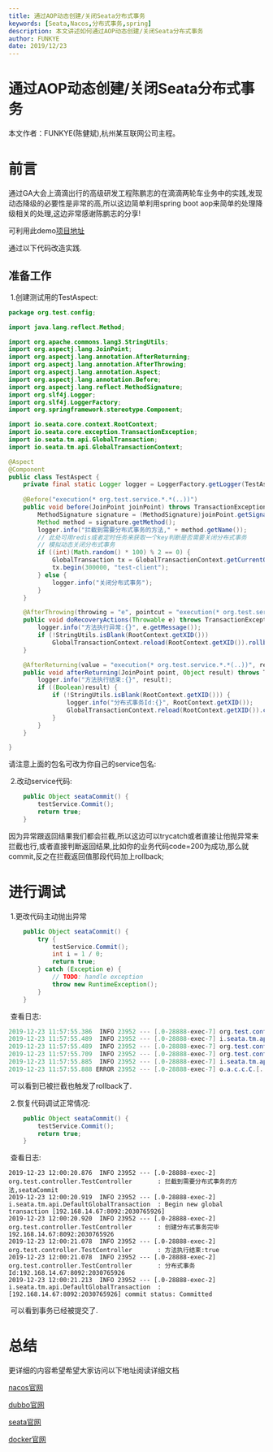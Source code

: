 ```yaml
---
title: 通过AOP动态创建/关闭Seata分布式事务
keywords: [Seata,Nacos,分布式事务,spring]
description: 本文讲述如何通过AOP动态创建/关闭Seata分布式事务
author: FUNKYE
date: 2019/12/23
---
```


# 通过AOP动态创建/关闭Seata分布式事务

本文作者：FUNKYE(陈健斌),杭州某互联网公司主程。

# 前言

通过GA大会上滴滴出行的高级研发工程陈鹏志的在滴滴两轮车业务中的实践,发现动态降级的必要性是非常的高,所以这边简单利用spring boot aop来简单的处理降级相关的处理,这边非常感谢陈鹏志的分享!

可利用此demo[项目地址](https://gitee.com/itCjb/springboot-dubbo-mybatisplus-seata )

通过以下代码改造实践.

## 准备工作

​	1.创建测试用的TestAspect:

```java
package org.test.config;

import java.lang.reflect.Method; 

import org.apache.commons.lang3.StringUtils;
import org.aspectj.lang.JoinPoint;
import org.aspectj.lang.annotation.AfterReturning;
import org.aspectj.lang.annotation.AfterThrowing;
import org.aspectj.lang.annotation.Aspect;
import org.aspectj.lang.annotation.Before;
import org.aspectj.lang.reflect.MethodSignature;
import org.slf4j.Logger;
import org.slf4j.LoggerFactory;
import org.springframework.stereotype.Component;

import io.seata.core.context.RootContext;
import io.seata.core.exception.TransactionException;
import io.seata.tm.api.GlobalTransaction;
import io.seata.tm.api.GlobalTransactionContext;

@Aspect
@Component
public class TestAspect {
    private final static Logger logger = LoggerFactory.getLogger(TestAspect.class);
    
    @Before("execution(* org.test.service.*.*(..))")
    public void before(JoinPoint joinPoint) throws TransactionException {
        MethodSignature signature = (MethodSignature)joinPoint.getSignature();
        Method method = signature.getMethod();
        logger.info("拦截到需要分布式事务的方法," + method.getName());
        // 此处可用redis或者定时任务来获取一个key判断是否需要关闭分布式事务
        // 模拟动态关闭分布式事务
        if ((int)(Math.random() * 100) % 2 == 0) {
            GlobalTransaction tx = GlobalTransactionContext.getCurrentOrCreate();
            tx.begin(300000, "test-client");
        } else {
            logger.info("关闭分布式事务");
        }
    }

    @AfterThrowing(throwing = "e", pointcut = "execution(* org.test.service.*.*(..))")
    public void doRecoveryActions(Throwable e) throws TransactionException {
        logger.info("方法执行异常:{}", e.getMessage());
        if (!StringUtils.isBlank(RootContext.getXID()))
            GlobalTransactionContext.reload(RootContext.getXID()).rollback();
    }

    @AfterReturning(value = "execution(* org.test.service.*.*(..))", returning = "result")
    public void afterReturning(JoinPoint point, Object result) throws TransactionException {
        logger.info("方法执行结束:{}", result);
        if ((Boolean)result) {
            if (!StringUtils.isBlank(RootContext.getXID())) {
                logger.info("分布式事务Id:{}", RootContext.getXID());
                GlobalTransactionContext.reload(RootContext.getXID()).commit();
            }
        }
    }

}
```

请注意上面的包名可改为你自己的service包名:

​	2.改动service代码:

```java
    public Object seataCommit() {
        testService.Commit();
        return true;
    }
```

因为异常跟返回结果我们都会拦截,所以这边可以trycatch或者直接让他抛异常来拦截也行,或者直接判断返回结果,比如你的业务代码code=200为成功,那么就commit,反之在拦截返回值那段代码加上rollback;

# 进行调试

​	1.更改代码主动抛出异常

```java
    public Object seataCommit() {
        try {
            testService.Commit();
            int i = 1 / 0;
            return true;
        } catch (Exception e) {
            // TODO: handle exception
            throw new RuntimeException();
        }
    }
```

​	查看日志:

```java
2019-12-23 11:57:55.386  INFO 23952 --- [.0-28888-exec-7] org.test.controller.TestController       : 拦截到需要分布式事务的方法,seataCommit
2019-12-23 11:57:55.489  INFO 23952 --- [.0-28888-exec-7] i.seata.tm.api.DefaultGlobalTransaction  : Begin new global transaction [192.168.14.67:8092:2030765910]
2019-12-23 11:57:55.489  INFO 23952 --- [.0-28888-exec-7] org.test.controller.TestController       : 创建分布式事务完毕192.168.14.67:8092:2030765910
2019-12-23 11:57:55.709  INFO 23952 --- [.0-28888-exec-7] org.test.controller.TestController       : 方法执行异常:null
2019-12-23 11:57:55.885  INFO 23952 --- [.0-28888-exec-7] i.seata.tm.api.DefaultGlobalTransaction  : [192.168.14.67:8092:2030765910] rollback status: Rollbacked
2019-12-23 11:57:55.888 ERROR 23952 --- [.0-28888-exec-7] o.a.c.c.C.[.[.[/].[dispatcherServlet]    : Servlet.service() for servlet [dispatcherServlet] in context with path [] threw exception [Request processing failed; nested exception is java.lang.RuntimeException] with root cause

```

​	可以看到已被拦截也触发了rollback了.

​	2.恢复代码调试正常情况:

```java
    public Object seataCommit() {
        testService.Commit();
        return true;
    }
```

​	查看日志:

```
2019-12-23 12:00:20.876  INFO 23952 --- [.0-28888-exec-2] org.test.controller.TestController       : 拦截到需要分布式事务的方法,seataCommit
2019-12-23 12:00:20.919  INFO 23952 --- [.0-28888-exec-2] i.seata.tm.api.DefaultGlobalTransaction  : Begin new global transaction [192.168.14.67:8092:2030765926]
2019-12-23 12:00:20.920  INFO 23952 --- [.0-28888-exec-2] org.test.controller.TestController       : 创建分布式事务完毕192.168.14.67:8092:2030765926
2019-12-23 12:00:21.078  INFO 23952 --- [.0-28888-exec-2] org.test.controller.TestController       : 方法执行结束:true
2019-12-23 12:00:21.078  INFO 23952 --- [.0-28888-exec-2] org.test.controller.TestController       : 分布式事务Id:192.168.14.67:8092:2030765926
2019-12-23 12:00:21.213  INFO 23952 --- [.0-28888-exec-2] i.seata.tm.api.DefaultGlobalTransaction  : [192.168.14.67:8092:2030765926] commit status: Committed
```

​	可以看到事务已经被提交了.

# 总结

更详细的内容希望希望大家访问以下地址阅读详细文档

[nacos官网](https://nacos.io/zh-cn/index.html)

[dubbo官网](http://dubbo.apache.org/en-us/)

[seata官网](https://seata.apache.org/zh-cn/)

[docker官网](https://www.docker.com/)